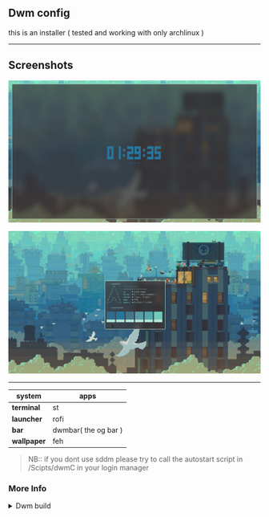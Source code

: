 ## Dwm config

this is an installer ( tested and working with only archlinux )

---

## Screenshots

![shot1](./screenshots/shot1.png)

![shot2](./screenshots/shot2.png)

---

| system        | apps                 |
| ------------- | -------------------- |
| **terminal**  | st                   |
| **launcher**  | rofi                 |
| **bar**       | dwmbar( the og bar ) |
| **wallpaper** | feh                  |

> NB:: if you dont use sddm please try to call the autostart script in /Scipts/dwmC in your login manager

### More Info

<details><summary>Dwm build</summary><p>

the dwm build is from my [dwm repo](https://github.com/potato-c137/dwm)

## </p>

<details><summary>st build</summary><p>

the st build in from my [st repo](https:///github.com/potato-c137/st)

</p>

---

<details><summary>The bar</summary><p>

i use the dwmbar ( the one dwm came with )

it is in `dwmConfig/Scripts/usr/` , make sure to move everything in Scripts/usr folder to `/usr/bin/` execpt the installers

the autostart script calls it so it needs to be in path

</p>

---

<details><summary>Autostart script</summary><p>

the autostart script is in `/Scripts/dwmC/autostartdwm.sh`

**i use sddm so i call it in ~/.xprofile**

it starts : picom, dunstrc, dwmbar , polykit(xfce4) , feh , and a term instance to call tty-clock

move the folder ./Scripts/dwmC/ to ~/dwm

In the xprofile it will call ~/dwm/autostartdwm.sh and the dunstrc config file too

</p>

---

<details><summary>Rofi</summary><p>

the rofi runners are in ./Scripts/usr/rofi_menu_run and rofi_network_run

the rofi_menu_run one calls menu and the rofi_network_run calls the network one,

the call other config files in ./Scripts/dwmC/rofi/ which was to be placed in ~/dwm/

</p>

---

**wallpaper was set with feh**

</details>
